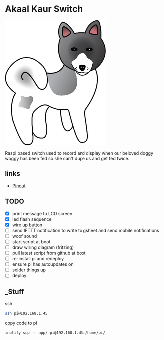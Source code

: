# Akaal Kaur Switch

![](akita_logo.png)

Raspi based switch used to record and display when our beloved doggy woggy has been fed so she can't dupe us and get fed twice.

## links

- [Pinout](https://pinout.xyz/pinout/i2c)

## TODO

- [x] print message to LCD screen
- [x] led flash sequence
- [x] wire up button
- [ ] send IFTTT notification to write to gsheet and send mobile notifications
- [ ] woof sound
- [ ] start script at boot
- [ ] draw wiring diagram (fritzing)
- [ ] pull latest script from github at boot
- [ ] re-install pi and redeploy
- [ ] ensure pi has autoupdates on
- [ ] solder things up
- [ ] deploy

## _Stuff

ssh

```bash
ssh pi@192.168.1.45
```

copy code to pi

```bash
inotify scp -r app/ pi@192.168.1.45:/home/pi/
```
